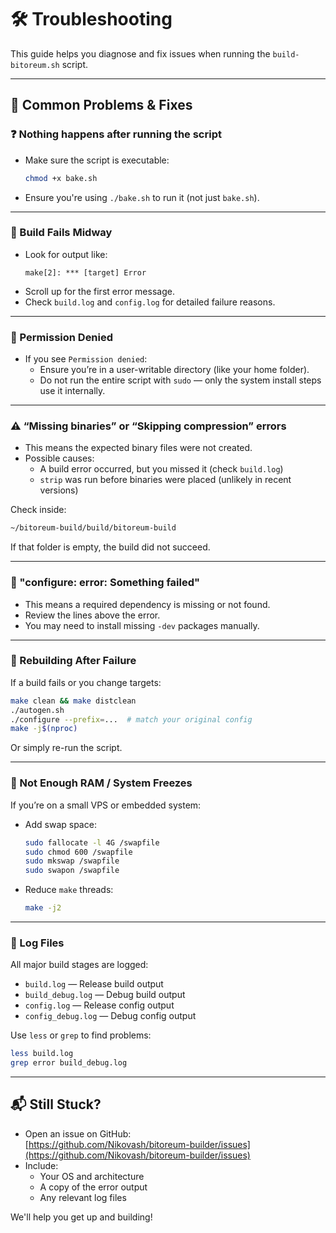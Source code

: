 # 🛠️ Troubleshooting

This guide helps you diagnose and fix issues when running the `build-bitoreum.sh` script.

---

## 🚫 Common Problems & Fixes

### ❓ Nothing happens after running the script

- Make sure the script is executable:
  ```bash
  chmod +x bake.sh
  ```
- Ensure you're using `./bake.sh` to run it (not just `bake.sh`).

---

### 🧱 Build Fails Midway

- Look for output like:
  ```
  make[2]: *** [target] Error
  ```
- Scroll up for the first error message.
- Check `build.log` and `config.log` for detailed failure reasons.

---

### 🔐 Permission Denied

- If you see `Permission denied`:
  - Ensure you’re in a user-writable directory (like your home folder).
  - Do not run the entire script with `sudo` — only the system install steps use it internally.

---

### ⚠️ “Missing binaries” or “Skipping compression” errors

- This means the expected binary files were not created.
- Possible causes:
  - A build error occurred, but you missed it (check `build.log`)
  - `strip` was run before binaries were placed (unlikely in recent versions)

Check inside:

```bash
~/bitoreum-build/build/bitoreum-build
```

If that folder is empty, the build did not succeed.

---

### 🧪 "configure: error: Something failed"

- This means a required dependency is missing or not found.
- Review the lines above the error.
- You may need to install missing `-dev` packages manually.

---

### 🔁 Rebuilding After Failure

If a build fails or you change targets:

```bash
make clean && make distclean
./autogen.sh
./configure --prefix=...  # match your original config
make -j$(nproc)
```

Or simply re-run the script.

---

### 🧵 Not Enough RAM / System Freezes

If you’re on a small VPS or embedded system:

- Add swap space:
  ```bash
  sudo fallocate -l 4G /swapfile
  sudo chmod 600 /swapfile
  sudo mkswap /swapfile
  sudo swapon /swapfile
  ```
- Reduce `make` threads:
  ```bash
  make -j2
  ```

---

### 📜 Log Files

All major build stages are logged:

- `build.log` — Release build output
- `build_debug.log` — Debug build output
- `config.log` — Release config output
- `config_debug.log` — Debug config output

Use `less` or `grep` to find problems:

```bash
less build.log
grep error build_debug.log
```

---

## 📬 Still Stuck?

- Open an issue on GitHub:  
  [https://github.com/Nikovash/bitoreum-builder/issues](https://github.com/Nikovash/bitoreum-builder/issues)
- Include:
  - Your OS and architecture
  - A copy of the error output
  - Any relevant log files

We'll help you get up and building!

